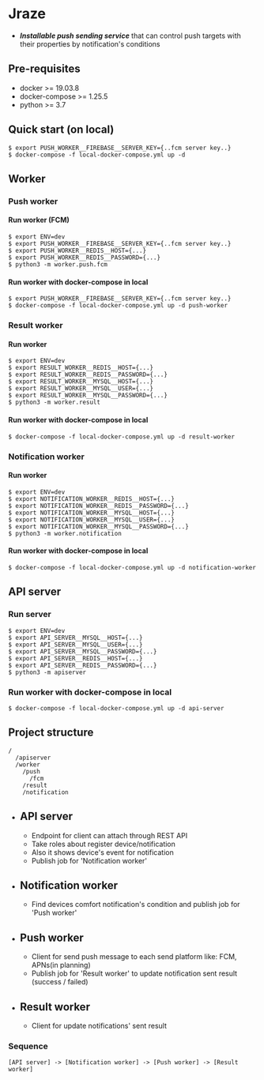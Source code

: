 # Jraze
- ***Installable push sending service*** that can control push targets with their properties by notification's conditions

## Pre-requisites
- docker >= 19.03.8
- docker-compose >= 1.25.5
- python >= 3.7

## Quick start (on local)
```
$ export PUSH_WORKER__FIREBASE__SERVER_KEY={..fcm server key..}
$ docker-compose -f local-docker-compose.yml up -d
```

## Worker

### Push worker
#### Run worker (FCM)
```
$ export ENV=dev
$ export PUSH_WORKER__FIREBASE__SERVER_KEY={..fcm server key..}
$ export PUSH_WORKER__REDIS__HOST={...}
$ export PUSH_WORKER__REDIS__PASSWORD={...}
$ python3 -m worker.push.fcm
```

#### Run worker with docker-compose in local
```
$ export PUSH_WORKER__FIREBASE__SERVER_KEY={..fcm server key..}
$ docker-compose -f local-docker-compose.yml up -d push-worker
```

### Result worker
#### Run worker
```
$ export ENV=dev
$ export RESULT_WORKER__REDIS__HOST={...}
$ export RESULT_WORKER__REDIS__PASSWORD={...}
$ export RESULT_WORKER__MYSQL__HOST={...}
$ export RESULT_WORKER__MYSQL__USER={...}
$ export RESULT_WORKER__MYSQL__PASSWORD={...}
$ python3 -m worker.result
```

#### Run worker with docker-compose in local
```
$ docker-compose -f local-docker-compose.yml up -d result-worker
```

### Notification worker
#### Run worker
```
$ export ENV=dev
$ export NOTIFICATION_WORKER__REDIS__HOST={...}
$ export NOTIFICATION_WORKER__REDIS__PASSWORD={...}
$ export NOTIFICATION_WORKER__MYSQL__HOST={...}
$ export NOTIFICATION_WORKER__MYSQL__USER={...}
$ export NOTIFICATION_WORKER__MYSQL__PASSWORD={...}
$ python3 -m worker.notification
```

#### Run worker with docker-compose in local
```
$ docker-compose -f local-docker-compose.yml up -d notification-worker
```

## API server

### Run server
```
$ export ENV=dev
$ export API_SERVER__MYSQL__HOST={...}
$ export API_SERVER__MYSQL__USER={...}
$ export API_SERVER__MYSQL__PASSWORD={...}
$ export API_SERVER__REDIS__HOST={...}
$ export API_SERVER__REDIS__PASSWORD={...}
$ python3 -m apiserver
```

### Run worker with docker-compose in local
```
$ docker-compose -f local-docker-compose.yml up -d api-server
```


## Project structure
```
/
  /apiserver
  /worker
    /push
      /fcm
    /result
    /notification
```

- API server
  ---
  - Endpoint for client can attach through REST API
  - Take roles about register device/notification
  - Also it shows device's event for notification
  - Publish job for 'Notification worker'

- Notification worker
  ---
  - Find devices comfort notification's condition and publish job for 'Push worker'

- Push worker
  ---
  - Client for send push message to each send platform like: FCM, APNs(in planning)
  - Publish job for 'Result worker' to update notification sent result (success / failed)

- Result worker
  ---
  - Client for update notifications' sent result

### Sequence
```
[API server] -> [Notification worker] -> [Push worker] -> [Result worker]
```
